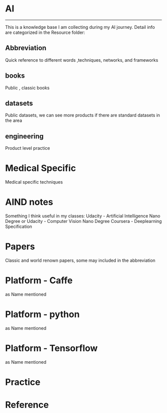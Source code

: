 # AI

---

This is a knowledge base I am collecting during my AI journey. Detail info are categorized in the Resource folder:

## Abbreviation
Quick reference to different words ,techniques, networks, and frameworks


## books
Public , classic books

## datasets
Public datasets, we can see more products if there are standard datasets in the area

## engineering
Product level practice

# Medical Specific
Medical specific techniques

# AIND notes
Something I think useful in my classes:
Udacity - Artificial Intelligence Nano Degree or Udacity - Computer Vision Nano Degree
Coursera - Deeplearning Specification


# Papers
Classic and world renown papers, some may included in the abbreviation

# Platform - Caffe
as Name mentioned

# Platform - python
as Name mentioned

# Platform - Tensorflow
as Name mentioned

# Practice

# Reference 
